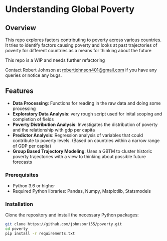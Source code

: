 # Understanding Global Poverty 

## Overview
This repo  explores factors contributing to poverty across various countries. It tries to identify factors causing poverty and looks at past trajectories of poverty for different countries as a means for thinking about the future

This repo is a WIP and needs further refactoring

Contact Robert Johnson at robertjohnson401@gmail.com if you have any queries or notice any bugs.

## Features
- **Data Processing**: Functions for reading in the raw data and doing some processing
- **Exploratory Data Analysis**: very rough script used for inital scoping and completion of fields
- **Poverty Distribution Analysis**: Investigates the distribution of poverty and the relationship with gdp per capita
- **Predictor Analysis**: Regression analysis of variables that could contribute to poverty levels. (Based on countries within a narrow range of GDP per capita)
- **Group Based Trajectory Modeling**: Uses a GBTM to cluster historic poverty trajectories with a view to thinking about possible future forecasts


### Prerequisites
- Python 3.6 or higher
- Required Python libraries: Pandas, Numpy, Matplotlib, Statsmodels

### Installation
Clone the repository and install the necessary Python packages:

```bash
git clone https://github.com/johnsonr155/poverty.git
cd poverty
pip install -r requirements.txt
